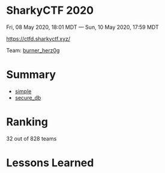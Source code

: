 # SharkyCTF 2020
Fri, 08 May 2020, 18:01 MDT — Sun, 10 May 2020, 17:59 MDT

<https://ctfd.sharkyctf.xyz/>

Team: [burner_herz0g](https://ctftime.org/team/63292)

# Summary

* [simple](simple/)
* [secure_db](secure_db/)

# Ranking

32 out of 828 teams

# Lessons Learned


